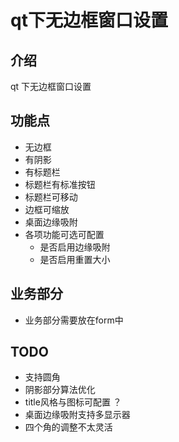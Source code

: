 # qt下无边框窗口设置

## 介绍
qt 下无边框窗口设置

## 功能点

- 无边框
- 有阴影
- 有标题栏
- 标题栏有标准按钮
- 标题栏可移动
- 边框可缩放
- 桌面边缘吸附
- 各项功能可选可配置
    - 是否启用边缘吸附
    - 是否启用重置大小

## 业务部分
- 业务部分需要放在form中

## TODO

- 支持圆角
- 阴影部分算法优化
- title风格与图标可配置 ？
- 桌面边缘吸附支持多显示器
- 四个角的调整不太灵活

